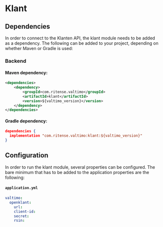 # Klant

## Dependencies

In order to connect to the Klanten API, the klant module needs to be added as a dependency. The
following can be added to your project, depending on whether Maven or Gradle is used:

### Backend

#### Maven dependency:
```xml
<dependencies>
    <dependency>
        <groupId>com.ritense.valtimo</groupId>
        <artifactId>klant</artifactId>
        <version>${valtimo_version}</version>
    </dependency>
</dependencies>
```

#### Gradle dependency:
```json
dependencies {
  implementation "com.ritense.valtimo:klant:${valtimo_version}"
}
```

## Configuration

In order to run the klant module, several properties can be configured. The bare minimum that has to be added to the
application properties are the following:

#### **`application.yml`**
```yaml
valtimo:
  openklant:
    url:
    client-id:
    secret: 
    rsin: 
```
